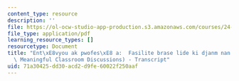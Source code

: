 ```yaml
---
content_type: resource
description: ''
file: https://ol-ocw-studio-app-production.s3.amazonaws.com/courses/24-908-creole-language-and-caribbean-identities-spring-2017/71a30425dd30acd2d9fe60022f250aaf_MIT24_908S17_Facilitating_Discussions_Creole_300k.pdf
file_type: application/pdf
learning_resource_types: []
resourcetype: Document
title: "Ent\xE8vyou ak pwofes\xE8 a:  Fasilite brase lide ki djanm nan sal klas (Facilitating\
  \ Meaningful Classroom Discussions) - Transcript"
uid: 71a30425-dd30-acd2-d9fe-60022f250aaf
---
```

